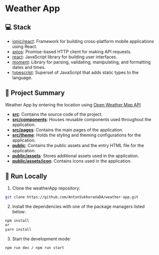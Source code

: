 # Weather App
## 💻 Stack

- [ionic/react](https://ionicframework.com/docs/react): Framework for building cross-platform mobile applications using React.
- [axios](https://github.com/axios/axios): Promise-based HTTP client for making API requests.
- [react](https://reactjs.org/): JavaScript library for building user interfaces.
- [moment](https://momentjs.com/): Library for parsing, validating, manipulating, and formatting dates and times.
- [typescript](https://www.typescriptlang.org/): Superset of JavaScript that adds static types to the language.
  
## 📝 Project Summary
Weather App by entering the location using [Open Weather Map API](https://openweathermap.org/api) 

- [**src**](src): Contains the source code of the project.
- [**src/components**](src/components): Houses reusable components used throughout the application.
- [**src/pages**](src/pages): Contains the main pages of the application.
- [**src/theme**](src/theme): Holds the styling and theming configurations for the application.
- [**public**](public): Contains the public assets and the entry HTML file for the application.
- [**public/assets**](public/assets): Stores additional assets used in the application.
- [**public/assets/icon**](public/assets/icon): Contains icons used in the application.

## 🚀 Run Locally
1. Clone the weatherApp repository:
```sh
git clone https://github.com/AntonSukhoradaDA/weather-app.git
```
2. Install the dependencies with one of the package managers listed below:
```bash
npm install
or
yarn install
```
3. Start the development mode:
```bash
npm run dev / npm run start
```
